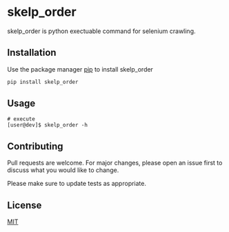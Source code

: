 # skelp_order

skelp_order is python exectuable command for selenium crawling.

## Installation

Use the package manager [pip](https://pip.pypa.io/en/stable/) to install skelp_order

```bash
pip install skelp_order
```

## Usage

```console
# execute
[user@dev]$ skelp_order -h
```

## Contributing
Pull requests are welcome. For major changes, please open an issue first to discuss what you would like to change.

Please make sure to update tests as appropriate.

## License
[MIT](https://choosealicense.com/licenses/mit/)
